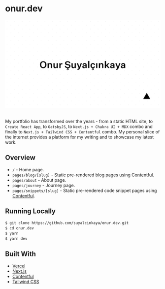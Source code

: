 # onur.dev

<img src="onurdev.png" />

<br>
<br>

My portfolio has transformed over the years - from a static HTML site, to `Create React App`, to `GatsbyJS`, to
`Next.js + Chakra UI + MDX` combo and finally to `Next.js + Tailwind CSS + Contentful` combo. My personal slice of the
internet provides a platform for my writing and to showcase my latest work.

## Overview

- `/` - Home page.
- `pages/blog/[slug]` - Static pre-rendered blog pages using [Contentful](https://www.contentful.com).
- `pages/about` - About page.
- `pages/journey` - Journey page.
- `pages/snippets/[slug]` - Static pre-rendered code snippet pages using [Contentful](https://www.contentful.com).

## Running Locally

```bash
$ git clone https://github.com/suyalcinkaya/onur.dev.git
$ cd onur.dev
$ yarn
$ yarn dev
```

## Built With

- [Vercel](https://vercel.com)
- [Next.js](https://nextjs.org)
- [Contentful](https://www.contentful.com)
- [Tailwind CSS](https://tailwindcss.com)
